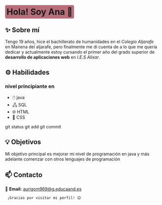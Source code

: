 # <span style="background-color: #B76E79 ; padding: 5px; border-radius: 5px;">Hola! Soy Ana 👋</span>

## ✨ Sobre mí

Tengo 19 años, hice el bachillerato de humanidades en el _Colegio Aljarafe_ en Mairena del aljarafe, pero finalmente me di cuenta de a lo que me quería dedicar y actualmente estoy cursando el primer año del grado superior de **desarrollo de aplicaciones web** en _I.E.S Alixar_.

## ⚙️ Habilidades

### nivel principiante en



- 🖱️ java
- 🖧 SQL
- 🌐 HTML
- 🎨 CSS


git status
git add
git commit


## 💡 Objetivos

Mi objetivo principal es mejorar mi nivel de programación en java y más adelante comenzar con otros lenguajes de programación


## 📫 Contacto  

📩 **Email:** [aurigom969@g.educaand.es](aurigom969@g.educaand.es)

```
 ¡Gracias por visitar mi perfil! 😊
```
